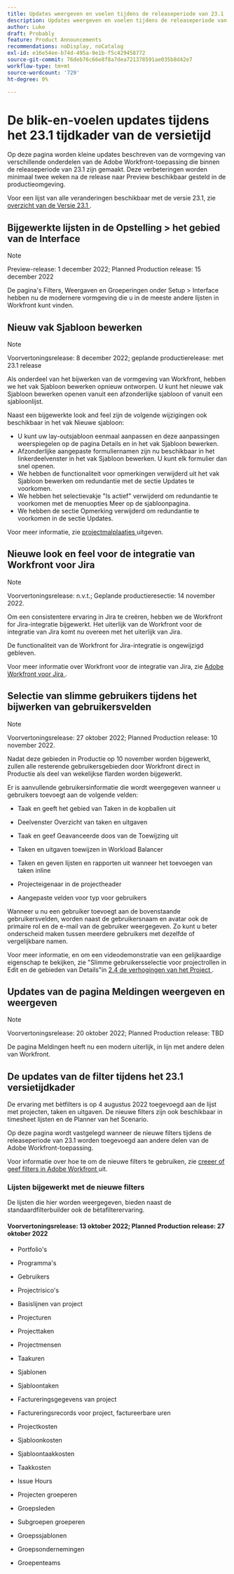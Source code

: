 ```yaml
---
title: Updates weergeven en voelen tijdens de releaseperiode van 23.1
description: Updates weergeven en voelen tijdens de releaseperiode van 23.1
author: Luke
draft: Probably
feature: Product Announcements
recommendations: noDisplay, noCatalog
exl-id: e16e54ee-b74d-495a-9e1b-f5c429458772
source-git-commit: 76deb76c66e8f8a7dea721378591ae035b8d42e7
workflow-type: tm+mt
source-wordcount: '729'
ht-degree: 0%

---
```


# De blik-en-voelen updates tijdens het 23.1 tijdkader van de versietijd

Op deze pagina worden kleine updates beschreven van de vormgeving van verschillende onderdelen van de Adobe Workfront-toepassing die binnen de releaseperiode van 23.1 zijn gemaakt. Deze verbeteringen worden minimaal twee weken na de release naar Preview beschikbaar gesteld in de productieomgeving.

Voor een lijst van alle veranderingen beschikbaar met de versie 23.1, zie [ overzicht van de Versie 23.1 ](/help/quicksilver/product-announcements/product-releases/23.1-release-activity/23-1-release-overview.md).

## Bijgewerkte lijsten in de Opstelling > het gebied van de Interface

>[!NOTE]
>
>Preview-release: 1 december 2022; Planned Production release: 15 december 2022

De pagina&#39;s Filters, Weergaven en Groeperingen onder Setup > Interface hebben nu de modernere vormgeving die u in de meeste andere lijsten in Workfront kunt vinden.

## Nieuw vak Sjabloon bewerken

>[!NOTE]
>
>Voorvertoningsrelease: 8 december 2022; geplande productierelease: met 23.1 release

Als onderdeel van het bijwerken van de vormgeving van Workfront, hebben we het vak Sjabloon bewerken opnieuw ontworpen. U kunt het nieuwe vak Sjabloon bewerken openen vanuit een afzonderlijke sjabloon of vanuit een sjabloonlijst.

Naast een bijgewerkte look and feel zijn de volgende wijzigingen ook beschikbaar in het vak Nieuwe sjabloon:

* U kunt uw lay-outsjabloon eenmaal aanpassen en deze aanpassingen weerspiegelen op de pagina Details en in het vak Sjabloon bewerken.
* Afzonderlijke aangepaste formuliernamen zijn nu beschikbaar in het linkerdeelvenster in het vak Sjabloon bewerken. U kunt elk formulier dan snel openen.
* We hebben de functionaliteit voor opmerkingen verwijderd uit het vak Sjabloon bewerken om redundantie met de sectie Updates te voorkomen.
* We hebben het selectievakje &quot;Is actief&quot; verwijderd om redundantie te voorkomen met de menuopties Meer op de sjabloonpagina.
* We hebben de sectie Opmerking verwijderd om redundantie te voorkomen in de sectie Updates.

Voor meer informatie, zie [ projectmalplaatjes ](/help/quicksilver/manage-work/projects/create-and-manage-templates/edit-templates.md) uitgeven.

## Nieuwe look en feel voor de integratie van Workfront voor Jira

>[!NOTE]
>
>Voorvertoningsrelease: n.v.t.; Geplande productieresectie: 14 november 2022.

Om een consistentere ervaring in Jira te creëren, hebben we de Workfront for Jira-integratie bijgewerkt. Het uiterlijk van de Workfront voor de integratie van Jira komt nu overeen met het uiterlijk van Jira.

De functionaliteit van de Workfront for Jira-integratie is ongewijzigd gebleven.

Voor meer informatie over Workfront voor de integratie van Jira, zie [ Adobe Workfront voor Jira ](/help/quicksilver/workfront-integrations-and-apps/use-workfront-with-jira/workfront-for-jira.md).

## Selectie van slimme gebruikers tijdens het bijwerken van gebruikersvelden

>[!NOTE]
>
>Voorvertoningsrelease: 27 oktober 2022; Planned Production release: 10 november 2022.
>
>Nadat deze gebieden in Productie op 10 november worden bijgewerkt, zullen alle resterende gebruikersgebieden door Workfront direct in Productie als deel van wekelijkse flarden worden bijgewerkt.

Er is aanvullende gebruikersinformatie die wordt weergegeven wanneer u gebruikers toevoegt aan de volgende velden:

* Taak en geeft het gebied van Taken in de kopballen uit

* Deelvenster Overzicht van taken en uitgaven

* Taak en geef Geavanceerde doos van de Toewijzing uit

* Taken en uitgaven toewijzen in Workload Balancer

* Taken en geven lijsten en rapporten uit wanneer het toevoegen van taken inline

* Projecteigenaar in de projectheader

* Aangepaste velden voor typ voor gebruikers

Wanneer u nu een gebruiker toevoegt aan de bovenstaande gebruikersvelden, worden naast de gebruikersnaam en avatar ook de primaire rol en de e-mail van de gebruiker weergegeven. Zo kunt u beter onderscheid maken tussen meerdere gebruikers met dezelfde of vergelijkbare namen.

Voor meer informatie, en om een videodemonstratie van een gelijkaardige eigenschap te bekijken, zie &quot;Slimme gebruikersselectie voor projectrollen in Edit en de gebieden van Details&quot;in [ 2.4 de verhogingen van het Project ](/help/quicksilver/product-announcements/product-releases/22.4-release-activity/22-4-project-enhancements.md).

## Updates van de pagina Meldingen weergeven en weergeven

>[!NOTE]
>
>Voorvertoningsrelease: 20 oktober 2022; Planned Production release: TBD <!-- Phased rollout beginning on November 3, with availability for all customers by November 17, 2022. -->

De pagina Meldingen heeft nu een modern uiterlijk, in lijn met andere delen van Workfront.

## De updates van de filter tijdens het 23.1 versietijdkader

De ervaring met bètfilters is op 4 augustus 2022 toegevoegd aan de lijst met projecten, taken en uitgaven. De nieuwe filters zijn ook beschikbaar in timesheet lijsten en de Planner van het Scenario.

Op deze pagina wordt vastgelegd wanneer de nieuwe filters tijdens de releaseperiode van 23.1 worden toegevoegd aan andere delen van de Adobe Workfront-toepassing.

Voor informatie over hoe te om de nieuwe filters te gebruiken, zie [ creeer of geef filters in Adobe Workfront ](/help/quicksilver/reports-and-dashboards/reports/reporting-elements/create-filters.md) uit.

### Lijsten bijgewerkt met de nieuwe filters

De lijsten die hier worden weergegeven, bieden naast de standaardfilterbuilder ook de bètafilterervaring.

#### Voorvertoningsrelease: 13 oktober 2022; Planned Production release: 27 oktober 2022

* Portfolio&#39;s

* Programma&#39;s

* Gebruikers

* Projectrisico&#39;s

* Basislijnen van project

* Projecturen

* Projecttaken

* Projectmensen

* Taakuren

* Sjablonen

* Sjabloontaken

* Factureringsgegevens van project

* Factureringsrecords voor project, factureerbare uren

* Projectkosten

* Sjabloonkosten

* Sjabloontaakkosten

* Taakkosten

* Issue Hours

* Projecten groeperen

* Groepsleden

* Subgroepen groeperen

* Groepssjablonen

* Groepsondernemingen

* Groepenteams
